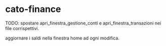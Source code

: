 # cato-finance

TODO: 
spostare apri_finestra_gestione_conti e apri_finestra_transazioni nei file corrispettivi.

aggiornare i saldi nella finestra home ad ogni modifica.
